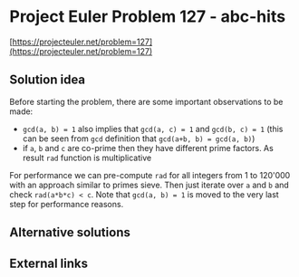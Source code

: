 # Project Euler Problem 127 - abc-hits

[https://projecteuler.net/problem=127](https://projecteuler.net/problem=127)

## Solution idea

Before starting the problem, there are some important observations to be made:
- `gcd(a, b) = 1` also implies that `gcd(a, c) = 1` and `gcd(b, c) = 1` (this can be seen from `gcd` definition that `gcd(a+b, b) = gcd(a, b)`)
- if `a`, `b` and `c` are co-prime then they have different prime factors. As result `rad` function is multiplicative

For performance we can pre-compute `rad` for all integers from 1 to 120'000 with an approach similar to primes sieve.
Then just iterate over `a` and `b` and check `rad(a*b*c) < c`. Note that `gcd(a, b) = 1` is moved to the very last step for performance reasons.

## Alternative solutions

## External links
